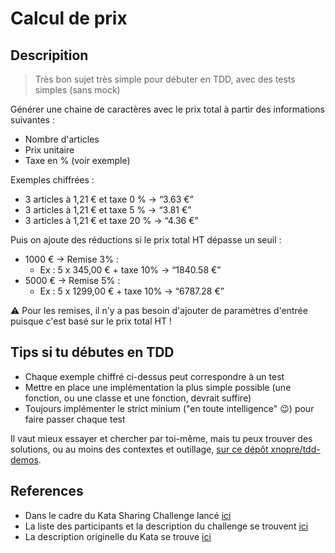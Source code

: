 # Calcul de prix

## Descripition

> Très bon sujet très simple pour débuter en TDD, avec des tests simples (sans mock)

Générer une chaine de caractères avec le prix total à partir des informations suivantes :

- Nombre d'articles
- Prix unitaire
- Taxe en % (voir exemple)

Exemples chiffrées :

- 3 articles à 1,21 € et taxe 0 % → “3.63 €”
- 3 articles à 1,21 € et taxe 5 % → “3.81 €”
- 3 articles à 1,21 € et taxe 20 % → “4.36 €”

Puis on ajoute des réductions si le prix total HT dépasse un seuil :

- 1000 € → Remise 3% :
    - Ex : 5 x 345,00 € + taxe 10% → “1840.58 €”
- 5000 € → Remise 5% :
    - Ex : 5 x 1299,00 € + taxe 10% → “6787.28 €”

⚠️ Pour les remises, il n'y a pas besoin d'ajouter de paramètres d'entrée puisque c'est basé sur le prix total HT !

## Tips si tu débutes en TDD

- Chaque exemple chiffré ci-dessus peut correspondre à un test
- Mettre en place une implémentation la plus simple possible (une fonction, ou une classe et une fonction, devrait
  suffire)
- Toujours implémenter le strict minium ("en toute intelligence" 😉) pour faire passer chaque test

Il vaut mieux essayer et chercher par toi-même, mais tu peux trouver des solutions, ou au moins des contextes et
outillage, [sur ce dépôt xnopre/tdd-demos](https://github.com/xnopre/tdd-demos).

## References

- Dans le cadre du Kata Sharing Challenge lancé [ici](https://www.linkedin.com/posts/xnopre_avec-jonathan-laurent-nous-vous-proposons-activity-7077185478663254016-_Xsv)
- La liste des participants et la description du challenge se trouvent [ici](https://docs.google.com/document/d/1P09tF9peaGUVAg7F-uGNtAU1r4wkyAdVMxU9VEU_D7A/)
- La description originelle du Kata se trouve [ici](https://github.com/xnopre/xnopre-katas/blob/master/pricer.md)